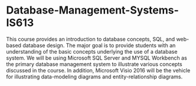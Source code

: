 # Database-Management-Systems-IS613
This course provides an introduction to database concepts, SQL, and web-based database design. The major goal is to provide students with an understanding of the basic concepts underlying the use of a database system. We will be using Microsoft SQL Server and MYSQL Workbench as the primary database management system to illustrate various concepts discussed in the course. In addition, Microsoft Visio 2016 will be the vehicle for illustrating data-modeling diagrams and entity-relationship diagrams.
